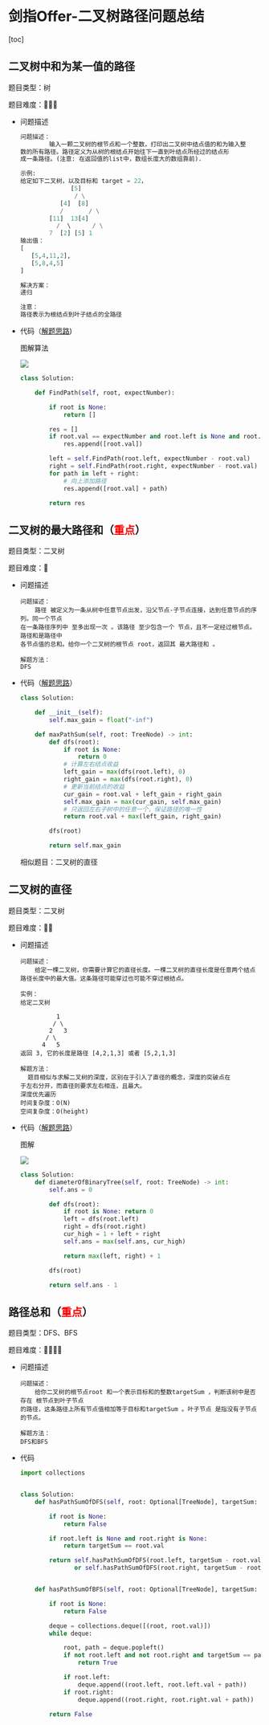 # 剑指Offer-二叉树路径问题总结

[toc]

## 二叉树中和为某一值的路径

题目类型：树

题目难度：:star2::star2::star2:

- 问题描述

  ```python
  问题描述：
          输入一颗二叉树的根节点和一个整数，打印出二叉树中结点值的和为输入整
  数的所有路径。路径定义为从树的根结点开始往下一直到叶结点所经过的结点形
  成一条路径。(注意: 在返回值的list中，数组长度大的数组靠前).
  
  示例:
  给定如下二叉树，以及目标和 target = 22，
                [5]
                 / \
             [4]  [8]
             /       / \
          [11]  13[4]
            /  \      / \
          7  [2] [5] 1
  输出值：
  [
     [5,4,11,2],
     [5,8,4,5]
  ]
  
  解决方案：
  递归
  
  注意：
  路径表示为根结点到叶子结点的全路径
  ```

- 代码（[解题思路](https://leetcode-cn.com/problems/er-cha-shu-zhong-he-wei-mou-yi-zhi-de-lu-jing-lcof/solution/mian-shi-ti-34-er-cha-shu-zhong-he-wei-mou-yi-zh-5/))

  图解算法

  ![](/home/gavin/Code/Python/剑指offer/总结/imgs/27.png)

  ```python
  class Solution:
  
      def FindPath(self, root, expectNumber):
  
          if root is None:
              return []
  
          res = []
          if root.val == expectNumber and root.left is None and root.right is None:
              res.append([root.val])
  
          left = self.FindPath(root.left, expectNumber - root.val)
          right = self.FindPath(root.right, expectNumber - root.val)
          for path in left + right:
              # 向上添加路径
              res.append([root.val] + path)
  
          return res
  ```

## 二叉树的最大路径和（<font color = red>重点</font>）

题目类型：二叉树

题目难度：:star2:

- 问题描述

  ```
  问题描述：
      路径 被定义为一条从树中任意节点出发，沿父节点-子节点连接，达到任意节点的序列。同一个节点
  在一条路径序列中 至多出现一次 。该路径 至少包含一个 节点，且不一定经过根节点。路径和是路径中
  各节点值的总和。给你一个二叉树的根节点 root，返回其 最大路径和 。
  
  解题方法：
  DFS
  ```

- 代码（[解题思路](https://leetcode-cn.com/problems/binary-tree-maximum-path-sum/solution/er-cha-shu-zhong-de-zui-da-lu-jing-he-by-leetcode-/)）

  ```python
  class Solution:
  
      def __init__(self):
          self.max_gain = float("-inf")
  
      def maxPathSum(self, root: TreeNode) -> int:
          def dfs(root):
              if root is None:
                  return 0
              # 计算左右结点收益
              left_gain = max(dfs(root.left), 0)
              right_gain = max(dfs(root.right), 0)
              # 更新当前结点的收益
              cur_gain = root.val + left_gain + right_gain
              self.max_gain = max(cur_gain, self.max_gain)
              # 只返回左右子树中的任意一个，保证路径的唯一性
              return root.val + max(left_gain, right_gain)
  
          dfs(root)
  
          return self.max_gain
  ```

  相似题目：二叉树的直径

## 二叉树的直径

题目类型：二叉树

题目难度：:star2::star2:

- 问题描述

  ```
  问题描述：
      给定一棵二叉树，你需要计算它的直径长度。一棵二叉树的直径长度是任意两个结点
  路径长度中的最大值。这条路径可能穿过也可能不穿过根结点。
  
  实例：
  给定二叉树
  
            1
           / \
          2   3
         / \
        4   5
  返回 3, 它的长度是路径 [4,2,1,3] 或者 [5,2,1,3]
  
  解题方法：
  	题目相似与求解二叉树的深度，区别在于引入了直径的概念，深度的突破点在
  于左右分开，而直径则要求左右相连，且最大。
  深度优先遍历
  时间复杂度：O(N)
  空间复杂度：O(height)
  ```

- 代码（[解题思路](https://leetcode-cn.com/problems/diameter-of-binary-tree/solution/er-cha-shu-de-zhi-jing-by-leetcode-solution/)）

  图解

  ![](./imgs/105.png)

  ```python
  class Solution:
      def diameterOfBinaryTree(self, root: TreeNode) -> int:
          self.ans = 0
  
          def dfs(root):
              if root is None: return 0
              left = dfs(root.left)
              right = dfs(root.right)
              cur_high = 1 + left + right
              self.ans = max(self.ans, cur_high)
  
              return max(left, right) + 1
  
          dfs(root)
  
          return self.ans - 1
  ```


## 路径总和（<font color = red>重点</font>）

题目类型：DFS、BFS

题目难度：:star2::star2::star2::star2:

- 问题描述

  ```
  问题描述：
      给你二叉树的根节点root 和一个表示目标和的整数targetSum ，判断该树中是否存在 根节点到叶子节点
  的路径，这条路径上所有节点值相加等于目标和targetSum 。叶子节点 是指没有子节点的节点。
  
  解题方法：
  DFS和BFS
  ```

- 代码

  ```python
  import collections
  
  
  class Solution:
      def hasPathSumOfDFS(self, root: Optional[TreeNode], targetSum: int) -> bool:
  
          if root is None:
              return False
  
          if root.left is None and root.right is None:
              return targetSum == root.val
  
          return self.hasPathSumOfDFS(root.left, targetSum - root.val) \
                 or self.hasPathSumOfDFS(root.right, targetSum - root.val)
  
  
      def hasPathSumOfBFS(self, root: Optional[TreeNode], targetSum: int) -> bool:
  
          if root is None:
              return False
  
          deque = collections.deque([(root, root.val)])
          while deque:
  
              root, path = deque.popleft()
              if not root.left and not root.right and targetSum == path:
                  return True
  
              if root.left:
                  deque.append((root.left, root.left.val + path))
              if root.right:
                  deque.append((root.right, root.right.val + path))
  
          return False
  ```

## 
